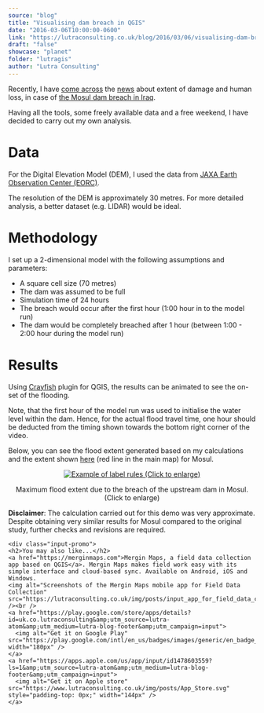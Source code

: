 ```yaml
---
source: "blog"
title: "Visualising dam breach in QGIS"
date: "2016-03-06T10:00:00-0600"
link: "https://lutraconsulting.co.uk/blog/2016/03/06/visualising-dam-breach-in-qgis/"
draft: "false"
showcase: "planet"
folder: "lutragis"
author: "Lutra Consulting"
---
```


<p>Recently, I have <a href="http://foreignpolicy.com/2016/02/03/will-italy-be-able-to-fix-the-worlds-most-dangerous-dam/">come across</a> the <a href="http://www.theguardian.com/world/2016/mar/02/mosul-dam-engineers-warn-it-could-fail-at-any-time-killing-1m-people">news</a> about extent of damage and human loss, in case of <a href="http://www.scienpress.com/Upload/GEO/Vol%205_3_8.pdf">the Mosul dam breach in Iraq</a>.</p>

<p>Having all the tools, some freely available data and a free weekend, I have decided to carry out my own analysis.</p>

<!-- more -->

<h1 id="data">Data</h1>

<p>For the Digital Elevation Model (DEM), I used the data from <a href="http://www.eorc.jaxa.jp/en/">JAXA Earth Observation Center (EORC)</a>.</p>

<p>The resolution of the DEM is approximately 30 metres. For more detailed analysis, a better dataset (e.g. LIDAR) would be ideal.</p>

<h1 id="methodology">Methodology</h1>

<p>I set up a 2-dimensional model with the following assumptions and parameters:</p>

<ul>
  <li>A square cell size (70 metres)</li>
  <li>The dam was assumed to be full</li>
  <li>Simulation time of 24 hours</li>
  <li>The breach would occur after the first hour (1:00 hour in to the model run)</li>
  <li>The dam would be completely breached after 1 hour (between 1:00 - 2:00 hour during the model run)</li>
</ul>

<h1 id="results">Results</h1>
<p>Using <a href="https://www.lutraconsulting.co.uk/projects/crayfish">Crayfish</a> plugin for QGIS, the results can be animated to see the on-set of the flooding.</p>

<center>
		
</center>

<p>Note, that the first hour of the model run was used to initialise the water level within the dam. Hence, for the actual flood travel time, one hour should be deducted from the timing shown towards the bottom right corner of the video.</p>

<p>Below, you can see the flood extent generated based on my calculations and the extent shown <a href="http://foreignpolicy.com/2016/02/03/will-italy-be-able-to-fix-the-worlds-most-dangerous-dam/">here</a> (red line in the main map) for Mosul.</p>

<center>
<a href="https://www.lutraconsulting.co.uk/img/posts/dam_breach_osm.png" rel="lightbox"><img src="https://www.lutraconsulting.co.uk/img/posts/dam_breach_osm_499.png" title="Example of label rules (Click to enlarge)" /></a>
<p class="caption">Maximum flood extent due to the breach of the upstream dam in Mosul. (Click to enlarge)</p>
</center>

<p><strong>Disclaimer</strong>: The calculation carried out for this demo was very approximate. Despite obtaining very similar results for Mosul compared to the original study, further checks and revisions are required.</p>

    <div class="input-promo">
    <h2>You may also like...</h2>
    <a href="https://merginmaps.com">Mergin Maps, a field data collection app based on QGIS</a>. Mergin Maps makes field work easy with its simple interface and cloud-based sync. Available on Android, iOS and Windows.
    <img alt="Screenshots of the Mergin Maps mobile app for Field Data Collection" src="https://lutraconsulting.co.uk/img/posts/input_app_for_field_data_collection.jpg" /><br />
    <a href="https://play.google.com/store/apps/details?id=uk.co.lutraconsulting&amp;utm_source=lutra-atom&amp;utm_medium=lutra-blog-footer&amp;utm_campaign=input">
      <img alt="Get it on Google Play" src="https://play.google.com/intl/en_us/badges/images/generic/en_badge_web_generic.png" width="180px" />
    </a>
    <a href="https://apps.apple.com/us/app/input/id1478603559?ls=1&amp;utm_source=lutra-atom&amp;utm_medium=lutra-blog-footer&amp;utm_campaign=input">
      <img alt="Get it on Apple store" src="https://www.lutraconsulting.co.uk/img/posts/App_Store.svg" style="padding-top: 0px;" width="144px" />
    </a>
  </div>
